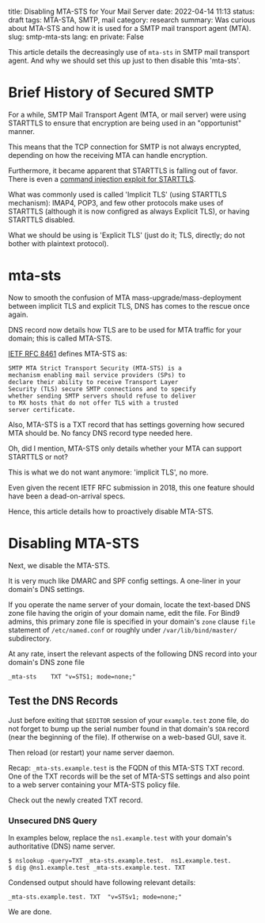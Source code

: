 title: Disabling MTA-STS for Your Mail Server
date: 2022-04-14 11:13
status: draft
tags: MTA-STA, SMTP, mail
category: research
summary: Was curious about MTA-STS and how it is used for a SMTP mail transport agent (MTA).
slug: smtp-mta-sts
lang: en
private: False

This article details the decreasingly use of `mta-sts` in SMTP mail transport agent.  And why we should set this up just to then disable this 'mta-sts'.


# Brief History of Secured SMTP

For a while, SMTP Mail Transport Agent (MTA, or mail server) were using STARTTLS to ensure that encryption are being used in an "opportunist" manner.

This means that the TCP connection for SMTP is not always encrypted, depending on how the receiving MTA can handle encryption.

Furthermore, it became apparent that STARTTLS is falling out of favor.  There is even a [command injection exploit for STARTTLS](https://blog.apnic.net/2021/11/18/vulnerabilities-show-why-starttls-should-be-avoided-if-possible/).

What was commonly used is called 'Implicit TLS' (using STARTTLS mechanism):  IMAP4, POP3, and few other protocols make uses of STARTTLS (although it is now configred as always Explicit TLS), or having STARTTLS disabled.

What we should be using is 'Explicit TLS' (just do it; TLS, directly; do not bother with plaintext protocol).

# mta-sts

Now to smooth the confusion of MTA mass-upgrade/mass-deployment between implicit TLS and explicit TLS, DNS has comes to the rescue once again.

DNS record now details how TLS are to be used for MTA traffic for your domain; this is called MTA-STS.

[IETF RFC 8461](https://datatracker.ietf.org/doc/html/rfc8461) defines MTA-STS as:
```
SMTP MTA Strict Transport Security (MTA-STS) is a 
mechanism enabling mail service providers (SPs) to 
declare their ability to receive Transport Layer 
Security (TLS) secure SMTP connections and to specify 
whether sending SMTP servers should refuse to deliver 
to MX hosts that do not offer TLS with a trusted 
server certificate.
```

Also, MTA-STS is a TXT record that has settings governing how secured MTA should be.  No fancy DNS record type needed here.

Oh, did I mention, MTA-STS only details whether your MTA can support STARTTLS or not?

This is what we do not want anymore: 'implicit TLS', no more.

Even given the recent IETF RFC submission in 2018, this one feature should have been a dead-on-arrival specs.

Hence, this article details how to proactively disable MTA-STS.


# Disabling MTA-STS

Next, we disable the MTA-STS.

It is very much like DMARC and SPF config settings.  A one-liner in your domain's DNS settings.  

If you operate the name server of your domain, locate the text-based DNS zone file having the origin of your domain name, edit the file.  For Bind9 admins, this primary zone file is specified in your domain's `zone` clause `file` statement of `/etc/named.conf` or roughly under `/var/lib/bind/master/` subdirectory.

At any rate, insert the relevant aspects of the following DNS record into your domain's DNS zone file
```dns
_mta-sts	TXT	"v=STS1; mode=none;"
```

## Test the DNS Records

Just before exiting that `$EDITOR` session of your `example.test` zone file, do not forget to bump up the serial number found in that domain's `SOA` record (near the beginning of the file). If otherwise on a web-based GUI, save it.

Then reload (or restart) your name server daemon.

Recap:  `_mta-sts.example.test` is the FQDN of this MTA-STS TXT record.  One of the TXT records will be the set of MTA-STS settings and also point to a web server containing your MTA-STS policy file.

Check out the newly created TXT record.

### Unsecured DNS Query

In examples below, replace the `ns1.example.test` with your domain's authoritative (DNS) name server.

```console
$ nslookup -query=TXT _mta-sts.example.test.  ns1.example.test.
$ dig @ns1.example.test _mta-sts.example.test. TXT
```

Condensed output should have following relevant details:
```dns
_mta-sts.example.test. TXT	"v=STSv1; mode=none;"
```

We are done.



#
